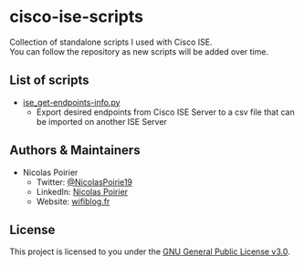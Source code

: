 # cisco-ise-scripts
Collection of standalone scripts I used with Cisco ISE.  
You can follow the repository as new scripts will be added over time.

## List of scripts

* [ise_get-endpoints-info.py](https://github.com/nicolas-poirier/Cisco_ISE/tree/main/get-endpoints-info)
  * Export desired endpoints from Cisco ISE Server to a csv file that can be imported on another ISE Server

## Authors & Maintainers

* Nicolas Poirier
  * Twitter: [@NicolasPoirie19](https://twitter.com/NicolasPoirie19)
  * LinkedIn: [Nicolas Poirier](https://www.linkedin.com/in/nicolas-poirier-fr)
  * Website: [wifiblog.fr](https://wifiblog.fr)

## License

This project is licensed to you under the [GNU General Public License v3.0](./LICENSE).
